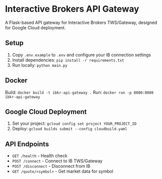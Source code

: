 # Interactive Brokers API Gateway

A Flask-based API gateway for Interactive Brokers TWS/Gateway, designed for Google Cloud deployment.

## Setup

1. Copy `.env.example` to `.env` and configure your IB connection settings
2. Install dependencies: `pip install -r requirements.txt`
3. Run locally: `python main.py`

## Docker

Build: `docker build -t ibkr-api-gateway .`
Run: `docker run -p 8080:8080 ibkr-api-gateway`

## Google Cloud Deployment

1. Set your project: `gcloud config set project YOUR_PROJECT_ID`
2. Deploy: `gcloud builds submit --config cloudbuild.yaml`

## API Endpoints

- `GET /health` - Health check
- `POST /connect` - Connect to IB TWS/Gateway
- `POST /disconnect` - Disconnect from IB
- `GET /quote/<symbol>` - Get market data for symbol